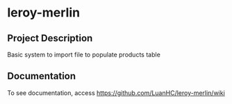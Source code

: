# leroy-merlin

## Project Description ##

Basic system to import file to populate products table

## Documentation ##

To see documentation, access https://github.com/LuanHC/leroy-merlin/wiki

